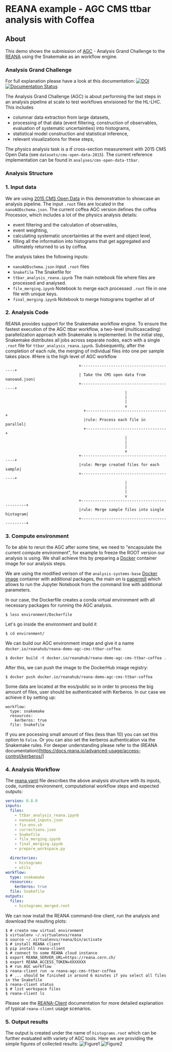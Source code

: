 # REANA example - AGC CMS ttbar analysis with Coffea

## About

This demo shows the submission of [AGC](https://arxiv.org/abs/1010.2506) - Analysis Grand Challenge
to the [REANA](http://www.reana.io/) using the Snakemake as an workflow engine.

### Analysis Grand Challenge

For full explanation please have a look at this documentation:
[![DOI](https://zenodo.org/badge/DOI/10.5281/zenodo.7274936.svg)](https://doi.org/10.5281/zenodo.7274936)
[![Documentation Status](https://readthedocs.org/projects/agc/badge/?version=latest)](https://agc.readthedocs.io/en/latest/?badge=latest)

The Analysis Grand Challenge (AGC) is about performing the last steps in an analysis pipeline at scale to test workflows envisioned for the HL-LHC.
This includes

- columnar data extraction from large datasets,
- processing of that data (event filtering, construction of observables, evaluation of systematic uncertainties) into histograms,
- statistical model construction and statistical inference,
- relevant visualizations for these steps,

The physics analysis task is a $t\bar{t}$ cross-section measurement with 2015 CMS Open Data (see `datasets/cms-open-data-2015`).
The current reference implementation can be found in `analyses/cms-open-data-ttbar`.

### Analysis Structure

### 1. Input data 

We are using [2015 CMS Open Data](https://cms.cern/news/first-cms-open-data-lhc-run-2-released) in this demonstration to showcase an analysis pipeline. The input `.root` files are located in the  `nanoAODschema.json`.
The current coffea AGC version defines the coffea Processor, which includes a lot of the physics analysis details:
- event filtering and the calculation of observables,
- event weighting,
- calculating systematic uncertainties at the event and object level,
- filling all the information into histograms that get aggregated and ultimately returned to us by coffea.

The analysis takes the following inputs:

- ``nanoAODschema.json`` input `.root` files
- ``Snakefile`` The Snakefile for 
- ``ttbar_analysis_reana.ipynb`` The main notebook file where files are processed and analysed.
- ``file_merging.ipynb`` Notebook to merge each processed `.root` file in one file with unique keys.
- ``final_merging.ipynb`` Notebook to merge histograms together all of 

### 2. Analysis Code 
REANA provides support for the Snakemake workflow engine. To ensure the fastest execution of the AGC ttbar workflow, a two-level (multicascading) parallelization approach with Snakemake is implemented.
In the initial step, Snakemake distributes all jobs across separate nodes, each with a single `.root` file for `ttbar_analysis_reana.ipynb`. 
Subsequently, after the completion of each rule, the merging of individual files into one per sample takes place.
#Here is the high level of AGC workflow 

```console
                                +-----------------------------------------+
                                | Take the CMS open data from nanoaod.json|
                                +-----------------------------------------+
                                                    |
                                                    |
                                                    |
                                                    v  
                                  +-----------------------------------+
                                  |rule: Process each file in parallel|
                                  +-----------------------------------+
                                                    |
                                                    |
                                                    |
                                                    v
                                +-----------------------------------------+                
                                |rule: Merge created files for each sample|
                                +-----------------------------------------+  
                                                    |
                                                    |
                                                    |
                                                    v
                                +----------------------------------------------+ 
                                |rule: Merge sample files into single histogram| 
                                +----------------------------------------------+
```


### 3. Compute environment 

To be able to rerun the AGC after some time, we need to
"encapsulate the current compute environment", for example to freeze the ROOT version our
analysis is using. We shall achieve this by preparing a [Docker](https://www.docker.com/)
container image for our analysis steps.

We are using the modified verison of the ``analysis-systems-base`` [Docker image](https://github.com/iris-hep/analysis-systems-base) container with additional packages, the main on is [papermill](https://papermill.readthedocs.io/en/latest/) which allows to run the Jupyter Notebook from the command line with additional parameters.

In our case, the Dockerfile creates a conda virtual environment with all necessary packages for running the AGC analysis.

```console
$ less environment/Dockerfile
```
Let's go inside the environment and build it
```console
$ cd environment/
```

We can build our AGC environment image and give it a name
`docker.io/reanahub/reana-demo-agc-cms-ttbar-coffea`:

```console
$ docker build -t docker.io/reanahub/reana-demo-agc-cms-ttbar-coffea .
```

After this, we can push the image to the DockerHub image registry:

```console
$ docker push docker.io/reanahub/reana-demo-agc-cms-ttbar-coffea
```

Some data are located at the eos/public so in order to process the big amount of files, user should be authenticated with Kerberos.
In our case we achieve it by setting up:
```console
workflow:
  type: snakemake
  resources:
    kerberos: true
  file: Snakefile
```
If you are pocessing small amount of files (less than 10) you can set this option to `False`.
Or you can also set the kerberos authentication via the Snakemake rules.
For deeper understanding please refer to the (REANA documentation)[https://docs.reana.io/advanced-usage/access-control/kerberos/]


### 4. Analysis Workflow

The [reana.yaml](reana.yaml) file describes the above analysis
structure with its inputs, code, runtime environment, computational workflow steps and
expected outputs:

```yaml
version: 0.8.0
inputs:
  files:
    - ttbar_analysis_reana.ipynb 
    - nanoaod_inputs.json
    - fix-env.sh
    - corrections.json
    - Snakefile
    - file_merging.ipynb
    - final_merging.ipynb
    - prepare_workspace.py

  directories:
    - histograms
    - utils
workflow:
  type: snakemake
  resources:
    kerberos: true
  file: Snakefile
outputs:
  files:
    - histograms_merged.root
```

We can now install the REANA command-line client, run the analysis and download the
resulting plots:

```console
$ # create new virtual environment
$ virtualenv ~/.virtualenvs/reana
$ source ~/.virtualenvs/reana/bin/activate
$ # install REANA client
$ pip install reana-client
$ # connect to some REANA cloud instance
$ export REANA_SERVER_URL=https://reana.cern.ch/
$ export REANA_ACCESS_TOKEN=XXXXXXX
$ # run AGC workflow
$ reana-client run -w reana-agc-cms-ttbar-coffea
$ # ... should be finished in around 6 minutes if you select all files in the Snakefile
$ reana-client status
$ # list workspace files
$ reana-client ls
```

Please see the [REANA-Client](https://reana-client.readthedocs.io/) documentation for
more detailed explanation of typical `reana-client` usage scenarios.

### 5. Output results

The output is created under the name of ``histograms.root`` which can be further evaluated with variety of AGC tools. Here we are providing the simple figures of collected results:
![Figure1](plots/4j1b_values.png)
![Figure2](plots/4j2b_values.png)





